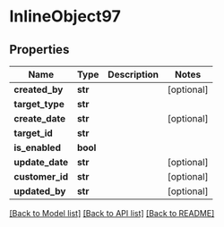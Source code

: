 # InlineObject97

## Properties
Name | Type | Description | Notes
------------ | ------------- | ------------- | -------------
**created_by** | **str** |  | [optional] 
**target_type** | **str** |  | 
**create_date** | **str** |  | [optional] 
**target_id** | **str** |  | 
**is_enabled** | **bool** |  | 
**update_date** | **str** |  | [optional] 
**customer_id** | **str** |  | [optional] 
**updated_by** | **str** |  | [optional] 

[[Back to Model list]](../README.md#documentation-for-models) [[Back to API list]](../README.md#documentation-for-api-endpoints) [[Back to README]](../README.md)


